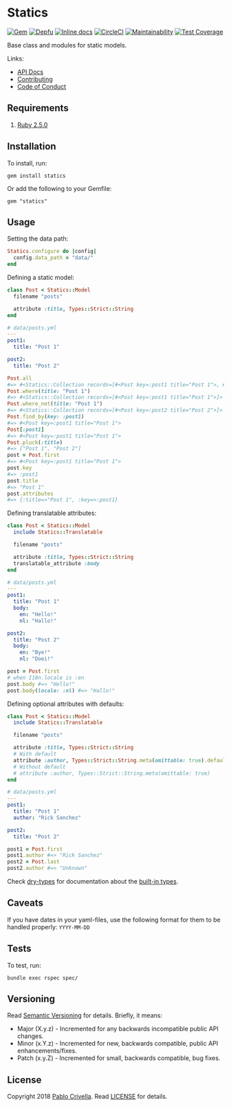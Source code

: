 # Statics

[![Gem](https://img.shields.io/gem/v/statics.svg?style=flat)](http://rubygems.org/gems/statics)
[![Depfu](https://badges.depfu.com/badges/6f2f73672eae4d603d6ae923164435e2/overview.svg)](https://depfu.com/github/pablocrivella/statics?project=Bundler)
[![Inline docs](http://inch-ci.org/github/pablocrivella/statics.svg?branch=master&style=shields)](http://inch-ci.org/github/pablocrivella/statics)
[![CircleCI](https://circleci.com/gh/pablocrivella/statics.svg?style=svg)](https://circleci.com/gh/pablocrivella/statics)
[![Maintainability](https://api.codeclimate.com/v1/badges/935822c7c481aa464186/maintainability)](https://codeclimate.com/github/pablocrivella/statics/maintainability)
[![Test Coverage](https://api.codeclimate.com/v1/badges/935822c7c481aa464186/test_coverage)](https://codeclimate.com/github/pablocrivella/statics/test_coverage)

Base class and modules for static models.

Links:

  - [API Docs](https://www.rubydoc.info/gems/statics)
  - [Contributing](https://github.com/pablocrivella/statics/blob/master/CONTRIBUTING.md)
  - [Code of Conduct](https://github.com/pablocrivella/statics/blob/master/CODE_OF_CONDUCT.md)

## Requirements

1. [Ruby 2.5.0](https://www.ruby-lang.org)

## Installation

To install, run:

```
gem install statics
```

Or add the following to your Gemfile:

```
gem "statics"
```

## Usage

Setting the data path:

```ruby
Statics.configure do |config|
  config.data_path = "data/"
end
```

Defining a static model:

```ruby
class Post < Statics::Model
  filename "posts"

  attribute :title, Types::Strict::String
end
```

```yml
# data/posts.yml
---
post1:
  title: "Post 1"

post2:
  title: "Post 2"
```

```ruby
Post.all
#=> #<Statics::Collection records=[#<Post key=:post1 title="Post 1">, #<Post key=:post2 title="Post 2">]>
Post.where(title: "Post 1")
#=> #<Statics::Collection records=[#<Post key=:post1 title="Post 1">]>
Post.where_not(title: "Post 1")
#=> #<Statics::Collection records=[#<Post key=:post2 title="Post 2">]>
Post.find_by(key: :post1)
#=> #<Post key=:post1 title="Post 1">
Post[:post1]
#=> #<Post key=:post1 title="Post 1">
Post.pluck(:title)
#=> ["Post 1", "Post 2"]
post = Post.first
#=> #<Post key=:post1 title="Post 1">
post.key
#=> :post1
post.title
#=> "Post 1"
post.attributes
#=> {:title=>"Post 1", :key=>:post1}
```

Defining translatable attributes:

```ruby
class Post < Statics::Model
  include Statics::Translatable

  filename "posts"

  attribute :title, Types::Strict::String
  translatable_attribute :body
end
```

```yml
# data/posts.yml
---
post1:
  title: "Post 1"
  body:
    en: "Hello!"
    nl: "Hallo!"

post2:
  title: "Post 2"
  body:
    en: "Bye!"
    nl: "Doei!"
```

```ruby
post = Post.first
# when I18n.locale is :en
post.body #=> "Hello!"
post.body(locale: :nl) #=> "Hallo!"
```

Defining optional attributes with defaults:

```ruby
class Post < Statics::Model
  include Statics::Translatable

  filename "posts"

  attribute :title, Types::Strict::String
  # With default
  attribute :author, Types::Strict::String.meta(omittable: true).default("Unknown")
  # Without default
  # attribute :author, Types::Strict::String.meta(omittable: true)
end
```

```yml
# data/posts.yml
---
post1:
  title: "Post 1"
  author: "Rick Sanchez"

post2:
  title: "Post 2"
```

```ruby
post1 = Post.first
post1.author #=> "Rick Sanchez"
post2 = Post.last
post2.author #=> "Unknown"
```

Check [dry-types](https://dry-rb.org/gems/dry-types) for documentation about the [built-in types](https://dry-rb.org/gems/dry-types/built-in-types/).

## Caveats

If you have dates in your yaml-files, use the following format for them to be handled properly: `YYYY-MM-DD`

## Tests

To test, run:

```
bundle exec rspec spec/
```

## Versioning

Read [Semantic Versioning](https://semver.org) for details. Briefly, it means:

- Major (X.y.z) - Incremented for any backwards incompatible public API changes.
- Minor (x.Y.z) - Incremented for new, backwards compatible, public API enhancements/fixes.
- Patch (x.y.Z) - Incremented for small, backwards compatible, bug fixes.

## License

Copyright 2018 [Pablo Crivella](https://pablocrivella.me).
Read [LICENSE](LICENSE) for details.

